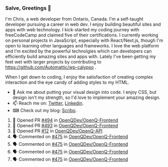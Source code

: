 ### Salve, Greetings 👋

I'm Chris, a web developer from Ontario, Canada. I'm a self-taught developer pursuing a career in web dev. I enjoy building beautiful sites and apps with web technology.
I kick-started my coding journey with freeCodeCamp and claimed five of their certifications.  I currently working on personal projects in JavaScript, especially with React/Next.js, though I'm open to learning other languages and frameworks. I love the web platform and I'm excited by the powerful technolgies which can developers can efficiently build amazing sites and apps with. Lately I've been getting my feet wet with larger projects by contributing to https://github.com/Automattic/wp-calypso .

When I get down to coding, I enjoy the satisfaction of creating complex interaction and the eye candy of adding styles to my HTML. 

- 💬 Ask me about putting your visual design into code. I enjoy CSS, but design isn't my strength, so I'd love to implement your amazing design.
- 📫 Reach me on: [Twitter](https://twitter.com/Christo28120856), [Linkedin](https://www.linkedin.com/in/christopher-stevers-07b9a5204/).
- ⌨ Check out my blog: [Scribo](https://christopherstevers.cf).
<!--
**Christopher-Stevers/Christopher-Stevers** is a ✨ _special_ ✨ repository because its `README.md` (this file) appears on your GitHub profile.

Here are some ideas to get you started:

- 🔭 I’m currently working on ...
- 🌱 I’m currently learning ...
- 👯 I’m looking to collaborate on ...
- 🤔 I’m looking for help with ...
- 😄 Pronouns: ...
- ⚡ Fun fact: ...
-->

<!--START_SECTION:activity-->
1. 💪 Opened PR [#494](https://github.com/OpenQDev/OpenQ-Frontend/pull/494) in [OpenQDev/OpenQ-Frontend](https://github.com/OpenQDev/OpenQ-Frontend)
2. 💪 Opened PR [#493](https://github.com/OpenQDev/OpenQ-Frontend/pull/493) in [OpenQDev/OpenQ-Frontend](https://github.com/OpenQDev/OpenQ-Frontend)
3. 💪 Opened PR [#12](https://github.com/OpenQDev/OpenQ-API/pull/12) in [OpenQDev/OpenQ-API](https://github.com/OpenQDev/OpenQ-API)
4. 🗣 Commented on [#475](https://github.com/OpenQDev/OpenQ-Frontend/issues/475) in [OpenQDev/OpenQ-Frontend](https://github.com/OpenQDev/OpenQ-Frontend)
5. 🗣 Commented on [#475](https://github.com/OpenQDev/OpenQ-Frontend/issues/475) in [OpenQDev/OpenQ-Frontend](https://github.com/OpenQDev/OpenQ-Frontend)
6. 🗣 Commented on [#475](https://github.com/OpenQDev/OpenQ-Frontend/issues/475) in [OpenQDev/OpenQ-Frontend](https://github.com/OpenQDev/OpenQ-Frontend)
7. 🗣 Commented on [#475](https://github.com/OpenQDev/OpenQ-Frontend/issues/475) in [OpenQDev/OpenQ-Frontend](https://github.com/OpenQDev/OpenQ-Frontend)
<!--END_SECTION:activity-->
